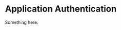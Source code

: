 [title]: # (Application Authentication)
[tags]: # (XXX)
[priority]: # (2167)
# Application Authentication
Something here.
